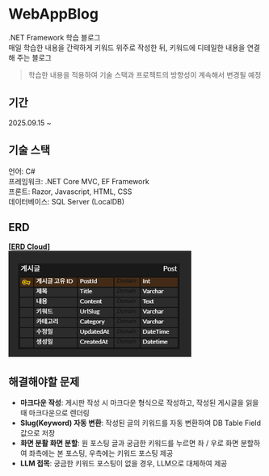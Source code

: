 # WebAppBlog

.NET Framework 학습 블로그   
매일 학습한 내용을 간략하게 키워드 위주로 작성한 뒤, 키워드에 디테일한 내용을 연결해 주는 블로그   

> 학습한 내용을 적용하여 기술 스택과 프로젝트의 방향성이 계속해서 변경될 예정   


## 기간

2025.09.15 ~


## 기술 스택

언어: C#   
프레임워크: .NET Core MVC, EF Framework   
프론트: Razor, Javascript, HTML, CSS   
데이터베이스: SQL Server (LocalDB)   


## ERD

**[[ERD Cloud](https://www.erdcloud.com/d/xFkPLkyNxSqN8CP4a)]**   
![alt text](asset/image.png)   


## 해결해야할 문제

- **마크다운 작성**: 게시판 작성 시 마크다운 형식으로 작성하고, 작성된 게시글을 읽을 때 마크다운으로 렌더링   
- **Slug(Keyword) 자동 변환**: 작성된 글의 키워드를 자동 변환하여 DB Table Field값으로 저장   
- **화면 분활 화면 분할**: 원 포스팅 글과 궁금한 키워드를 누르면 좌 / 우로 화면 분할하여 좌측에는 본 포스팅, 우측에는 키워드 포스팅 제공   
- **LLM 접목**: 궁금한 키워드 포스팅이 없을 경우, LLM으로 대체하여 제공   

